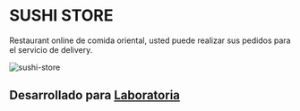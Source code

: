 # SUSHI STORE
Restaurant online de comida oriental, usted puede realizar sus pedidos para el servicio de delivery.

![sushi-store](https://user-images.githubusercontent.com/26079368/40890665-633974d6-673f-11e8-985f-1b8cdf8b6ade.png)

## Desarrollado para [Laboratoria](http://laboratoria.la)
